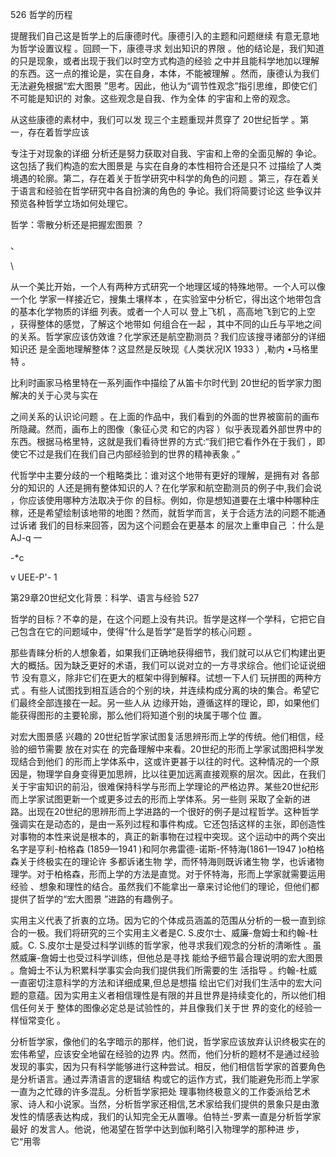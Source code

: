 526 哲学的历程

提醒我们自己这是哲学上的后康德时代。康德引入的主题和问题继续 有意无意地 为哲学设置议程 。回顾一下，康德寻求 划出知识的界限 。他的结论是，我们知道的只是现象，或者出现于我们以时空方式构造的经验 之中并且能科学地加以理解的东西。这一点的推论是，实在自身，本体，不能被理解 。然而，康德认为我们无法避免根据“宏大图景 ”思考。因此，他认为“调节性观念”指引思维，即使它们不可能是知识的 对象。这些观念是自我、作为全体 的宇宙和上帝的观念。

从这些康德的素材中，我们可以发 现三个主题重现并贯穿了 20世纪哲学 。第一，存在着哲学应该

专注于对现象的详细 分析还是努力获取对自我、宇宙和上帝的全面见解的 争论。这包括了我们构造的宏大图景是 与实在自身的本性相符合还是只不 过描绘了人类境遇的轮廓。第二，存在着关于哲学研究中科学的角色的问题 。第三，存在着关于语言和经验在哲学研究中各自扮演的角色的 争论。我们将简要讨论这 些争议并预览各种哲学立场如何处理它。

哲学：零散分析还是把握宏图景 ？

、

\

从一个美比开始，一个人有两种方式研究一个地理区域的特殊地带。一个人可以像一个化 学家一样接近它，搜集土壤样本 ，在实验室中分析它，得出这个地带包含的基本化学物质的详细 列表。或者一个人可以 登上飞机 ，高高地飞到它的上空 ，获得整体的感觉，了解这个地带如 何组合在一起 ，其中不同的山丘与平地之间的关系。哲学家应该仿效谁？化学家还是航空勘测员？我们应该搜寻诸部分的详细知识还 是全面地理解整体？这显然是反映现《人类状况IX 1933 ）,勒内 •马格里特 。

比利时画家马格里特在一系列画作中描绘了从笛卡尔时代到 20世纪的哲学家力图解决的关于心灵与实在

之间关系的认识论问题 。在上面的作品中，我们看到的外面的世界被窗前的画布所隐藏。然而，画布上的图像（象征心灵 和它的内容 ）似乎表现着外部世界中的东西。根据马格里特，这就是我们看待世界的方式:“我们把它看作外在于我们 ，即使它不过是我们在我们自己内部经验到的世界的精神表象 。”

代哲学中主要分歧的一个粗略类比：谁对这个地带有更好的理解，是拥有对 各部分的知识的 人还是拥有整体知识的人？在化学家和航空勘测员的例子中,我们会说 ，你应该使用哪种方法取决于你 的目标。例如，你是想知道要在土壤中种哪种庄稼，还是希望绘制该地带的地图？然而，就哲学而言，关于合适方法的问题不能通过诉诸 我们的目标来回答，因为这个问题会在更基本 的层次上重申自己 ：什么是AJ-q 一

-*c

v UEE-P'- 1

第29章20世纪文化背景：科学、语言与经验 527

哲学的目标？不幸的是，在这个问题上没有共识。哲学是这样一个学科，它把它自己包含在它的问题域中，使得“什么是哲学”是哲学的核心问题 。

那些青睐分析的人想象着，如果我们正确地获得细节，我们就可以从它们构建出更大的概括。因为缺乏更好的术语，我们可以说对立的一方寻求综合。他们论证说细节 没有意义，除非它们在更大的框架中得到解释。试想一下人们 玩拼图的两种方式 。有些人试图找到相互适合的个别的块，并连续构成分离的块的集合。希望它们最终全部连接在一起。另一些人从 边缘开始，遵循这样的理论，即，如果他们能获得图形的主要轮廓，那么他们将知道个别的块属于哪个位 置。

对宏大图景感 兴趣的 20世纪哲学家试图复活思辨形而上学的传统。他们相信，经验的细节需要 放在对实在 的完备理解中来看。20世纪的形而上学家试图把科学发现结合到他们 的形而上学体系中，这或许更甚于以往的时代。这种情况的一个原因是，物理学自身变得更加思辨，比以往更加远离直接观察的层次。因此，在我们关于宇宙知识的前沿，很难保持科学与形而上学理论的严格边界。某些20世纪形而上学家试图更新一个或更多过去的形而上学体系。另一些则 采取了全新的进路。出现在20世纪的思辨形而上学进路的一个很好的例子是过程哲学。这种哲学强调实在是动态的，是由一系列过程和事件构成。它还包括这样的主张，即创造性对事物的本性来说是根本的，真正的新事物在过程中突现。这个运动中的两个突出名字是亨利-柏格森 (1859—1941 )和阿尔弗雷德-诺斯-怀特海(1861—1947 )o柏格森关于终极实在的理论许 多都诉诸生物 学，而怀特海则既诉诸生物 学，也诉诸物 理学。对于柏格森，形而上学的方法是直觉。对于怀特海，形而上学家就需要运用经验 、想象和理性的结合。虽然我们不能拿出一章来讨论他们的理论，但他们都提供了哲学的“宏大图景 ”进路的有趣例子。

实用主义代表了折衷的立场。因为它的个体成员涵盖的范围从分析的一极一直到综合的一极。我们将研究的三个实用主义者是C. S.皮尔士、威廉-詹姆士和约翰-杜威。C. S.皮尔士是受过科学训练的哲学家，他寻求我们观念的分析的清晰性 。虽然威廉-詹姆士也受过科学训练，但他总是寻找 能给予细节最合理说明的宏大图景 。詹姆士不认为积累科学事实会向我们提供我们所需要的生 活指导 。约翰-杜威一直密切注意科学的方法和详细成果,但总是想描 绘出它们对我们生活中的宏大问题的意蕴。因为实用主义者相信理性是有限的并且世界是持续变化的，所以他们相信任何关于 整体的图像必定总是试验性的，并且像我们关于世 界的变化的经验一样恒常变化 。

分析哲学家，像他们的名字暗示的那样，他们说，哲学家应该放弃认识终极实在的宏伟希望，应该安全地留在经验的边界 内。然而，他们分析的题材不是通过经验 发现的事实，因为只有科学能够进行这种尝试。相反，他们相信哲学家的首要角色 是分析语言。通过弄清语言的逻辑结 构或它的运作方式，我们能避免形而上学家一直为之忙碌的许多混乱。分析哲学家把处 理事物终极意义的工作委派给艺术家、诗人和小说家。当然，分析哲学家还相信,艺术家给我们提供的景象只是由激发性的情感表达构成，我们的认知完全无从置喙。伯特兰-罗素一直是分析哲学家最好 的发言人。他说，他渴望在哲学中达到伽利略引入物理学的那种进 步，它“用零